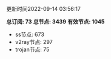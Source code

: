 更新时间2022-09-14 03:56:17

**总订阅: 73**
**总节点: 3439**
**有效节点: 1045**
- ss节点: 673
- v2ray节点: 297
- trojan节点: 75

